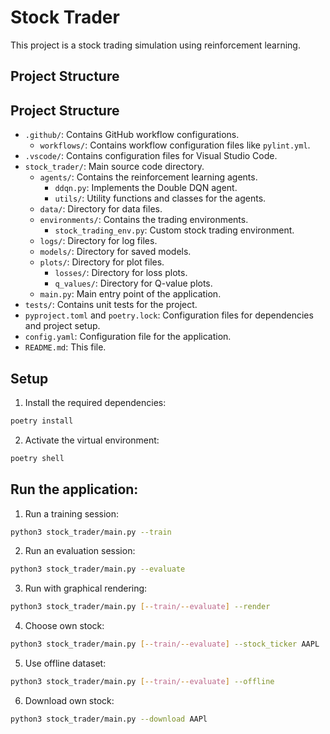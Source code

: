 # Stock Trader

This project is a stock trading simulation using reinforcement learning.

## Project Structure

## Project Structure

- `.github/`: Contains GitHub workflow configurations.
  - `workflows/`: Contains workflow configuration files like `pylint.yml`.
- `.vscode/`: Contains configuration files for Visual Studio Code.
- `stock_trader/`: Main source code directory.
  - `agents/`: Contains the reinforcement learning agents.
    - `ddqn.py`: Implements the Double DQN agent.
    - `utils/`: Utility functions and classes for the agents.
  - `data/`: Directory for data files.
  - `environments/`: Contains the trading environments.
    - `stock_trading_env.py`: Custom stock trading environment.
  - `logs/`: Directory for log files.
  - `models/`: Directory for saved models.
  - `plots/`: Directory for plot files.
    - `losses/`: Directory for loss plots.
    - `q_values/`: Directory for Q-value plots.
  - `main.py`: Main entry point of the application.
- `tests/`: Contains unit tests for the project.
- `pyproject.toml` and `poetry.lock`: Configuration files for dependencies and project setup.
- `config.yaml`: Configuration file for the application.
- `README.md`: This file.

## Setup

1. Install the required dependencies:

```sh
poetry install
```

2. Activate the virtual environment:

```sh
poetry shell
```

## Run the application:

1. Run a training session:

```sh
python3 stock_trader/main.py --train
```

2. Run an evaluation session:

```sh
python3 stock_trader/main.py --evaluate
```

3. Run with graphical rendering:

```sh
python3 stock_trader/main.py [--train/--evaluate] --render
```

4. Choose own stock:

```sh
python3 stock_trader/main.py [--train/--evaluate] --stock_ticker AAPL
```

5. Use offline dataset:

```sh
python3 stock_trader/main.py [--train/--evaluate] --offline
```

6. Download own stock:

```sh
python3 stock_trader/main.py --download AAPl
```
